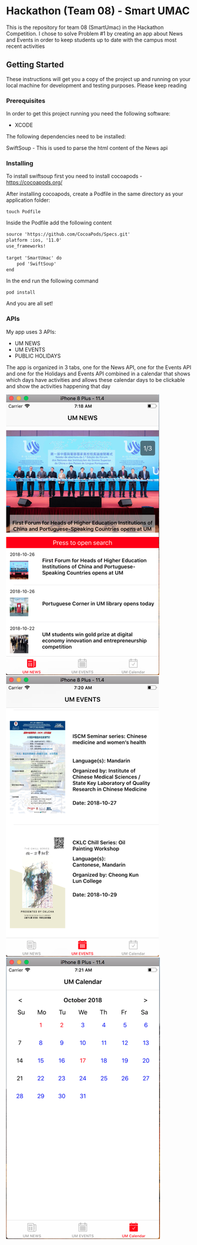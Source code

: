 # Hackathon (Team 08) - Smart UMAC

This is the repository for team 08 (SmartUmac) in the Hackathon Competition. 
I chose to solve Problem #1 by creating an app about News and Events in order
to keep students up to date with the campus most recent activities

## Getting Started

These instructions will get you a copy of the project up and running on your local machine for development and testing purposes. Please keep reading

### Prerequisites

In order to get this project running you need the following software:

- XCODE

The following dependencies need to be installed:

SwiftSoup - This is used to parse the html content of the News api

### Installing

To install swiftsoup first you need to install cocoapods - https://cocoapods.org/

After installing cocoapods, create a Podfile in the same directory as your application folder:

```
touch Podfile
```
Inside the Podfile add the following content

```
source 'https://github.com/CocoaPods/Specs.git'
platform :ios, '11.0'
use_frameworks!

target 'SmartUmac' do
    pod 'SwiftSoup'
end

```

In the end run the following command

```
pod install
```

And you are all set!

### APIs

My app uses 3 APIs:

- UM NEWS
- UM EVENTS
- PUBLIC HOLIDAYS

The app is organized in 3 tabs, one for the News API, one for the Events API
and one for the Holidays and Events API combined in a calendar that shows
which days have activities and allows these calendar days to be clickable and
show the activities happening that day

![alt text](https://github.com/RickBoss/SmartUmac/blob/master/Presentation/News%20Screen%20Main.png) ![alt text](https://github.com/RickBoss/SmartUmac/blob/master/Presentation/Screen%20Shot%202018-10-27%20at%207.20.14%20AM.png)
![alt text](https://github.com/RickBoss/SmartUmac/blob/master/Presentation/Screen%20Shot%202018-10-27%20at%207.21.02%20AM.png)
